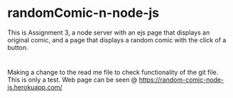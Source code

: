 # randomComic-n-node-js
This is Assignment 3, a node server with an ejs page that displays
an original comic, and a page that displays a random comic with the
click of a button.
#
Making a change to the read me file to check functionality of the git file.
This is only a test.
Web page can be seen @ https://random-comic-node-js.herokuapp.com/